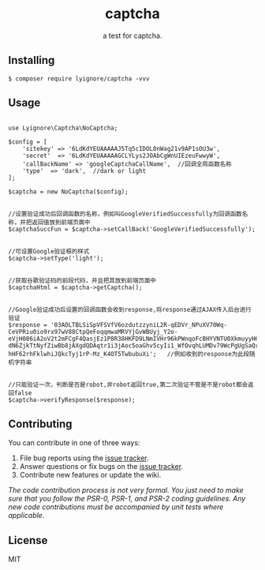 <h1 align="center"> captcha </h1>

<p align="center"> a test for captcha.</p>


## Installing

```shell
$ composer require lyignore/captcha -vvv
```

## Usage

```angular2html

use Lyignore\Captcha\NoCaptcha;

$config = [
    'sitekey' => '6LdKdYEUAAAAAJ5Tq5cIDOL0nWag21v9AP1sOU3w',
    'secret'  => '6LdKdYEUAAAAAGCLYLys2JOAbCgWnUIEzeuFwwyW',
    'callBackName' => 'googleCaptchaCallName',  //回调全局函数名称
    'type'  => 'dark',  //dark or light
];

$captcha = new NoCaptcha($config);


//设置验证成功后回调函数的名称，例如叫GoogleVerifiedSuccessfully为回调函数名称，并把返回值放到前端页面中
$captchaSuccFun = $captcha->setCallBack('GoogleVerifiedSuccessfully');


//可设置Google验证框的样式
$captcha->setType('light');


//获取谷歌验证码的前段代码，并且把其放到前端页面中
$captchaHtml = $captcha->getCaptcha();


//Google验证成功后设置的回调函数会收到response,将response通过AJAX传入后台进行验证
$response = '03AOLTBLSiSpVFSVfV6ozdutzzyniL2R-qEDVr_NPuXV70Wq-CeVPRiu0io9rx97wV88CtpQeFoqqmwaMRVYjGvWBUyj_Y2o-eVjH086iA2oV2t2mFCgF4QasjEz1P8R38HKFD9LNmIVHr96kPWnqoFcBHYVNTU0XkmuyyH6Dr-dN6ZjkTtNyfZiwBb8jAXgdQDAqtr1i3jAoc5oaGhv5cyIi1_WfOvqhLUMDv79WcPgUgSaQrGmTCZY9NVnkPhWVBqNE4bHjZAyZx4DszkI4XpQWp3fA3rGdim6g-hHF62rhFklwhiJQkcTyj1rP-Mz_K4OT5TwbubuXi';   //例如收到的response为此段随机字符串


//只能验证一次，判断是否是robot,非robot返回true,第二次验证不管是不是robot都会返回false
$captcha->verifyResponse($response);

```

## Contributing

You can contribute in one of three ways:

1. File bug reports using the [issue tracker](https://github.com/lyignore/captcha/issues).
2. Answer questions or fix bugs on the [issue tracker](https://github.com/lyignore/captcha/issues).
3. Contribute new features or update the wiki.

_The code contribution process is not very formal. You just need to make sure that you follow the PSR-0, PSR-1, and PSR-2 coding guidelines. Any new code contributions must be accompanied by unit tests where applicable._

## License

MIT